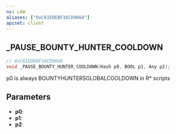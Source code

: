 ```yaml
---
ns: LAW
aliases: ["0xC61EDEBF16CD9668"]
apiset: client
---
```

## _PAUSE_BOUNTY_HUNTER_COOLDOWN

```c
// 0xC61EDEBF16CD9668
void _PAUSE_BOUNTY_HUNTER_COOLDOWN(Hash p0, BOOL p1, Any p2);
```

p0 is always BOUNTYHUNTERSGLOBALCOOLDOWN in R* scripts

## Parameters
* **p0**:
* **p1**:
* **p2**: